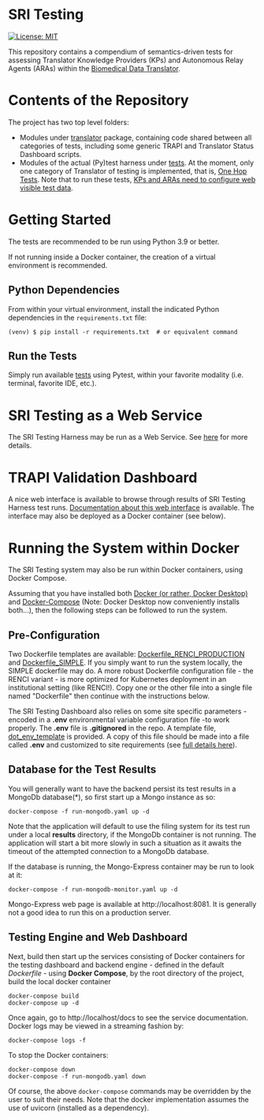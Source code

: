 # SRI Testing

[![License: MIT](https://img.shields.io/badge/License-MIT-green.svg)](https://opensource.org/licenses/MIT)

This repository contains a compendium of semantics-driven tests for assessing Translator Knowledge Providers (KPs) and Autonomous Relay Agents (ARAs) within the [Biomedical Data Translator](https://ncats.nih.gov/translator).

# Contents of the Repository

The project has two top level folders:

- Modules under [translator](translator) package, containing code shared between all categories of tests, including some generic TRAPI and Translator Status Dashboard scripts.
- Modules of the actual (Py)test harness under [tests](tests). At the moment, only one category of Translator of testing is implemented, that is, [One Hop Tests](tests/onehop/README.md).  Note that to run these tests, [KPs and ARAs need to configure web visible test data](tests/onehop/README.md#configuring-the-tests).

# Getting Started

The tests are recommended to be run using Python 3.9 or better. 

If not running inside a Docker container, the creation of a virtual environment is recommended.

## Python Dependencies

From within your virtual environment, install the indicated Python dependencies in the `requirements.txt` file:

```shell
(venv) $ pip install -r requirements.txt  # or equivalent command
```

## Run the Tests

Simply run available [tests](tests) using Pytest, within your favorite modality (i.e. terminal, favorite IDE, etc.).

# SRI Testing as a Web Service

The SRI Testing Harness may be run as a Web Service. See [here](api/README.md) for more details.

# TRAPI Validation Dashboard

A nice web interface is available to browse through results of SRI Testing Harness test runs.  [Documentation about this web interface](dashboard/README.md) is available. The interface may also be deployed as a Docker container (see below).

# Running the System within Docker

The SRI Testing system may also be run within Docker containers, using Docker Compose.

Assuming that you have installed both [Docker (or rather, Docker Desktop)](https://docs.docker.com/get-docker/) and [Docker-Compose](https://docs.docker.com/compose/install/) (Note: Docker Desktop now conveniently installs both...), then the following steps can be followed to run the system.

## Pre-Configuration

Two Dockerfile templates are available: [Dockerfile_RENCI_PRODUCTION](Dockerfile_RENCI_PRODUCTION) and [Dockerfile_SIMPLE](Dockerfile_SIMPLE). If you simply want to run the system locally, the SIMPLE dockerfile may do. A more robust Dockerfile configuration file - the RENCI variant - is more optimized for Kubernetes deployment in an institutional setting (like RENCI!).  Copy one or the other file into a single file named "Dockerfile" then continue with the instructions below.

The SRI Testing Dashboard also relies on some site specific parameters - encoded in a **.env** environmental variable configuration file -to work properly.  The **.env** file is **.gitignored** in the repo. A template file, [dot_env_template](dashboard/dot_env_template) is provided. A copy of this file should be made into a file called **.env** and customized to site requirements (see [full details here](dashboard/README.md)).

## Database for the Test Results

You will generally want to have the backend persist its test results in a MongoDb database(*), so first start up a Mongo instance as so:

```shell
docker-compose -f run-mongodb.yaml up -d
```

Note that the application will default to use the filing system for its test run under a local **results** directory, if the MongoDb container is not running.  The application will start a bit more slowly in such a situation as it awaits the timeout of the attempted connection to a MongoDb database.

If the database is running, the Mongo-Express container may be run to look at it:

```shell
docker-compose -f run-mongodb-monitor.yaml up -d
```

Mongo-Express web page is available at http://localhost:8081.  It is generally not a good idea to run this on a production server.

## Testing Engine and Web Dashboard

Next, build then start up the services consisting of Docker containers for the testing dashboard and backend engine - defined in the default _Dockerfile_ - using **Docker Compose**, by the root directory of the project, build the local docker container

```shell
docker-compose build
docker-compose up -d
```

Once again, go to  http://localhost/docs to see the service documentation.  Docker logs may be viewed in a streaming fashion by:

```shell
docker-compose logs -f
```

To stop the Docker containers:

```shell
docker-compose down
docker-compose -f run-mongodb.yaml down
```

Of course, the above `docker-compose` commands may be overridden by the user to suit their needs. Note that the docker implementation assumes the use of uvicorn (installed as a dependency).
